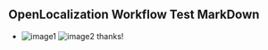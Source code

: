## OpenLocalization Workflow Test MarkDown
* ![image1](.\3c8775aa-00d7-430e-adfe-316c05cf5608.PNG)   ![image2](.\135c9e91-e210-4b8f-982f-2201173e1b87.png) 
thanks!